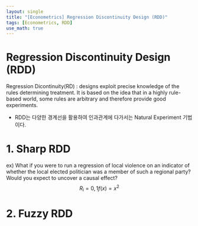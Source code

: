 ```yaml
---
layout: single
title: "[Econometrics] Regression Discontinuity Design (RDD)"
tags: [Econometrics, RDD]
use_math: true
---
```


# Regression Discontinuity Design (RDD)

Regression Dicontinuity(RD) : designs exploit precise knowledge of the rules determining treatment.
It is based on the idea that in a highly rule-based world, some rules are arbitrary and therefore provide good experiments. 

- RDD는 다양한 경계선을 활용하여 인과관계에 다가서는 Natural Experiment 기법이다.

# 1. Sharp RDD
ex) What if you were to run a regression of local violence on an indicator of 
whether the local elected politician was a member of such a regional party? 
Would you expect to uncover a causal effect?
 $$
 R_i = {0,1}
 f(x) = x^2
 $$
# 2. Fuzzy RDD 
